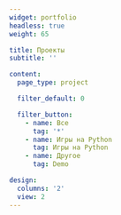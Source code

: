 ```yaml
---
widget: portfolio
headless: true
weight: 65

title: Проекты
subtitle: ''

content:
  page_type: project

  filter_default: 0

  filter_button:
    - name: Все
      tag: '*'
    - name: Игры на Python
      tag: Игры на Python
    - name: Другое
      tag: Demo

design:
  columns: '2'
  view: 2
---
```

